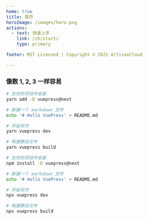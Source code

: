 ```yaml
---
home: true
title: 首页
heroImage: /images/hero.png
actions:
  - text: 快速上手
    link: /zh/start/
    type: primary

footer: MIT Licensed | Copyright © 2021 ArtisanCloud

---
```


### 像数 1, 2, 3 一样容易

<CodeGroup>
  <CodeGroupItem title="YARN" active>

```bash
# 在你的项目中安装
yarn add -D vuepress@next

# 新建一个 markdown 文件
echo '# Hello VuePress' > README.md

# 开始写作
yarn vuepress dev

# 构建静态文件
yarn vuepress build
```

  </CodeGroupItem>

  <CodeGroupItem title="NPM">

```bash
# 在你的项目中安装
npm install -D vuepress@next

# 新建一个 markdown 文件
echo '# Hello VuePress' > README.md

# 开始写作
npx vuepress dev

# 构建静态文件
npx vuepress build
```

  </CodeGroupItem>
</CodeGroup>
